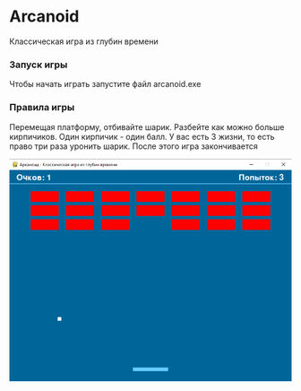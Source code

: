 # Arcanoid
Классическая игра из глубин времени

### Запуск игры
Чтобы начать играть запустите файл arcanoid.exe

### Правила игры
Перемещая платформу, отбивайте шарик. Разбейте как можно больше кирпичиков. Один кирпичик - один балл. У вас есть 3 жизни, то есть право три раза уронить шарик. После этого игра закончивается

![Арканоид](screenshot.png "Игровой экран")